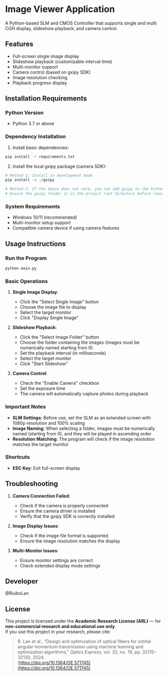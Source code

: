 # Image Viewer Application

A Python-based SLM and CMOS Controller that supports single and multi CGH display, slideshow playback, and camera control.

## Features

* Full-screen single image display
* Slideshow playback (customizable interval time)
* Multi-monitor support
* Camera control (based on gxipy SDK)
* Image resolution checking
* Playback progress display

## Installation Requirements

### Python Version

* Python 3.7 or above

### Dependency Installation

1. Install basic dependencies:

```bash
pip install -r requirements.txt
```

2. Install the local gxipy package (camera SDK):

```bash
# Method 1: Install in development mode
pip install -e ./gxipy

# Method 2: If the above does not work, you can add gxipy to the Python path
# Ensure the gxipy folder is in the project root directory before running the program
```

### System Requirements

* Windows 10/11 (recommended)
* Multi-monitor setup support
* Compatible camera device if using camera features

## Usage Instructions

### Run the Program

```bash
python main.py
```

### Basic Operations

1. **Single Image Display**:

   * Click the "Select Single Image" button
   * Choose the image file to display
   * Select the target monitor
   * Click "Display Single Image"

2. **Slideshow Playback**:

   * Click the "Select Image Folder" button
   * Choose the folder containing the images (images must be numerically named starting from 0)
   * Set the playback interval (in milliseconds)
   * Select the target monitor
   * Click "Start Slideshow"

3. **Camera Control**:

   * Check the "Enable Camera" checkbox
   * Set the exposure time
   * The camera will automatically capture photos during playback

### Important Notes

* **SLM Settings**: Before use, set the SLM as an extended screen with 1080p resolution and 100% scaling
* **Image Naming**: When selecting a folder, images must be numerically named (starting from 0), and they will be played in ascending order
* **Resolution Matching**: The program will check if the image resolution matches the target monitor

### Shortcuts

* **ESC Key**: Exit full-screen display

## Troubleshooting

1. **Camera Connection Failed**:

   * Check if the camera is properly connected
   * Ensure the camera driver is installed
   * Verify that the gxipy SDK is correctly installed

2. **Image Display Issues**:

   * Check if the image file format is supported
   * Ensure the image resolution matches the display

3. **Multi-Monitor Issues**:

   * Ensure monitor settings are correct
   * Check extended display mode settings

## Developer

@RuiboLan

## License

This project is licensed under the **Academic Research License (ARL)** — for **non-commercial research and educational use only**.  
If you use this project in your research, please cite:

> R. Lan et al., “Design and optimization of optical fibers for orbital angular momentum transmission using machine learning and optimization algorithms,” *Optics Express*, vol. 32, no. 19, pp. 32115–32130, 2024.  
[https://doi.org/10.1364/OE.571745](https://doi.org/10.1364/OE.571745)

